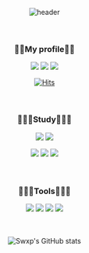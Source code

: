 <div align="center">

![header](https://capsule-render.vercel.app/api?type=Soft&color=000000&height=200&section=header&text=Swxp%20Github&fontColor=FFFFFF&fontSize=60&fontAlignY=50&desc=Hello,world!&descSize=25&descColor=&descAlign=63&descAlignY=65)


ㅤ

### 🙋🏿My profile🙋🏿

<a href="https://www.discord.com/users/666536299011768320"><img src="https://img.shields.io/badge/Discord-000000?style=flat&logo=Discord&logoColor=00000"/></a>
 <a href="https://www.instagram.com/k._.dh_714/"><img src="https://img.shields.io/badge/Instagram-000000?style=flat&logo=Instagram&logoColor=00000"/></a>
 <a href="https://github.com/Swxp714"><img src="https://img.shields.io/badge/Github-000000?style=flat&logo=Github&logoColor=00000"/></a>



[![Hits](https://hits.seeyoufarm.com/api/count/incr/badge.svg?url=https%3A%2F%2Fgithub.com%2FSwxp714&count_bg=%232F80ED&title_bg=%23000000&icon=github.svg&icon_color=%23FFFFFF&title=hits&edge_flat=false)](https://hits.seeyoufarm.com)

ㅤ

### 🧑🏿‍💻Study🧑🏿‍💻

<img src="https://img.shields.io/badge/Visual Studio-000000?style=flat&logo=Visual Studio&logoColor=5C2D91"/>
<img src="https://img.shields.io/badge/Visual Studio Code-000000?style=flat&logo=Visual Studio Code&logoColor=007ACC"/>

>
<img src="https://img.shields.io/badge/C-000000?style=flat&logo=C&logoColor=A8B9CC"/>
<img src="https://img.shields.io/badge/C sharp-000000?style=flat&logo=Csharp&logoColor=239120"/>
<img src="https://img.shields.io/badge/Unity-000000?style=flat&logo=Unity&logoColor=00000"/>

ㅤㅤ
### 🧑🏿‍🔧Tools🧑🏿‍🔧
<img src="https://img.shields.io/badge/After Effect-000000?style=flat&logo=Adobe After Effects&logoColor=9999FF"/>
<img src="https://img.shields.io/badge/Premiere Pro-000000?style=flat&logo=Adobe Premiere Pro&logoColor=9999FF"/>
<img src="https://img.shields.io/badge/Photoshop-000000?style=flat&logo=Adobe Photoshop&logoColor=31A8FF"/>
<img src="https://img.shields.io/badge/Illustrator-000000?style=flat&logo=Adobe Illustrator&logoColor=FF9A00"/>

ㅤ

![Swxp's GitHub stats](https://github-readme-stats.vercel.app/api?username=Swxp714&show_icons=true&bg_color=00000000&text_color=FFFFFF)